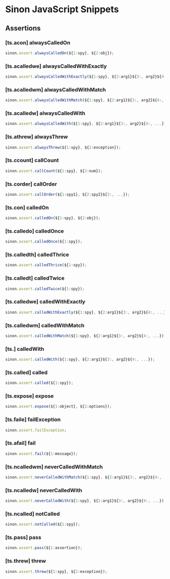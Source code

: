# Sinon JavaScript Snippets

## Assertions

### [ts.acon] alwaysCalledOn

```javascript
sinon.assert.alwaysCalledOn(${1:spy}, ${2:obj});
```

### [ts.acalledwe] alwaysCalledWithExactly

```javascript
sinon.assert.alwaysCalledWithExactly(${1:spy}, ${2:arg1}${3:, arg2}${4:, ...});
```

### [ts.acalledwm] alwaysCalledWithMatch

```javascript
sinon.assert.alwaysCalledWithMatch(${1:spy}, ${2:arg1}${3:, arg2}${4:, ...});
```

### [ts.acalledw] alwaysCalledWith

```javascript
sinon.assert.alwaysCalledWith(${1:spy}, ${2:arg1}${3:, arg2}${4:, ...});
```

### [ts.athrew] alwaysThrew

```javascript
sinon.assert.alwaysThrew(${1:spy}, ${2:exception});
```

### [ts.ccount] callCount

```javascript
sinon.assert.callCount(${1:spy}, ${2:num});
```

### [ts.corder] callOrder

```javascript
sinon.assert.callOrder(${1:spy1}, ${2:spy2}${3:, ...});
```

### [ts.con] calledOn

```javascript
sinon.assert.calledOn(${1:spy}, ${2:obj});
```

### [ts.calledo] calledOnce

```javascript
sinon.assert.calledOnce(${1:spy});
```

### [ts.calledth] calledThrice

```javascript
sinon.assert.calledThrice(${1:spy});
```

### [ts.calledt] calledTwice

```javascript
sinon.assert.calledTwice(${1:spy});
```

### [ts.calledwe] calledWithExactly

```javascript
sinon.assert.calledWithExactly(${1:spy}, ${2:arg1}${3:, arg2}${4:, ...});
```

### [ts.calledwm] calledWithMatch

```javascript
sinon.assert.calledWithMatch(${1:spy}, ${2:arg1}${3:, arg2}${4:, ...});
```

### [ts.] calledWith

```javascript
sinon.assert.calledWith(${1:spy}, ${2:arg1}${3:, arg2}${4:, ...});
```

### [ts.called] called

```javascript
sinon.assert.called(${1:spy});
```

### [ts.expose] expose

```javascript
sinon.assert.expose(${1:object}, ${2:options});
```

### [ts.faile] failException

```javascript
sinon.assert.failException;
```

### [ts.afail] fail

```javascript
sinon.assert.fail(${1:message});
```

### [ts.ncalledwm] neverCalledWithMatch

```javascript
sinon.assert.neverCalledWithMatch(${1:spy}, ${2:arg1}${3:, arg2}${4:, ...});
```

### [ts.ncalledw] neverCalledWith

```javascript
sinon.assert.neverCalledWith(${1:spy}, ${2:arg1}${3:, arg2}${4:, ...});
```

### [ts.ncalled] notCalled

```javascript
sinon.assert.notCalled(${1:spy});
```

### [ts.pass] pass

```javascript
sinon.assert.pass(${1:assertion});
```

### [ts.threw] threw

```javascript
sinon.assert.threw(${1:spy}, ${2:exception});
```
